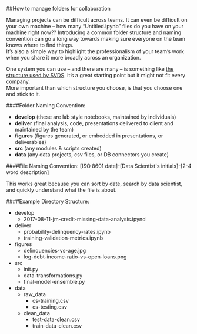 ##How to manage folders for collaboration

Managing projects can be difficult across teams.  It can even be difficult 
on your own machine – how many “Untitled.ipynb” files do you have on your machine 
right now??  Introducing a common folder structure and naming convention can go 
a long way towards making sure everyone on the team knows where to find things.  
It’s also a simple way to highlight the professionalism of your team’s work when 
you share it more broadly across an organization. 

One system you can use – and there are many – is something like [the structure 
used by SVDS].  It’s a great starting point but it might not fit every company.  
More important than which structure you choose, is that you choose one and 
stick to it. 

####Folder Naming Convention:
- **develop** (these are lab style notebooks, maintained by individuals)
- **deliver** (final analysis, code, presentations delivered to client and maintained by the team)
- **figures** (figures generated, or embedded in presentations, or deliverables)
- **src** (any modules & scripts created)
- **data** (any data projects, csv files, or DB connectors you create)


####File Naming Convention:
[ISO 8601 date]-[Data Scientist's initials]-[2-4 word description]

This works great because you can sort by date, search by data scientist, and 
quickly understand what the file is about.  





####Example Directory Structure:

- develop 
    - 2017-08-11-jm-credit-missing-data-analysis.ipynd
- deliver
    - probability-delinquency-rates.ipynb
    - training-validation-metrics.ipynb
- figures
    - delinquencies-vs-age.jpg
    - log-debt-income-ratio-vs-open-loans.png
- src
    - init.py
    - data-transformations.py
    - final-model-ensemble.py
- data
    - raw_data
        - cs-training.csv
        - cs-testing.csv
    - clean_data
        - test-data-clean.csv
        - train-data-clean.csv


[the structure 
used by SVDS]: https://svds.com/jupyter-notebook-best-practices-for-data-science/
